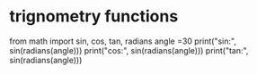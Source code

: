 # trignometry functions
from math import sin, cos, tan, radians
angle =30
print("sin:", sin(radians(angle)))
print("cos:", sin(radians(angle)))
print("tan:", sin(radians(angle)))
